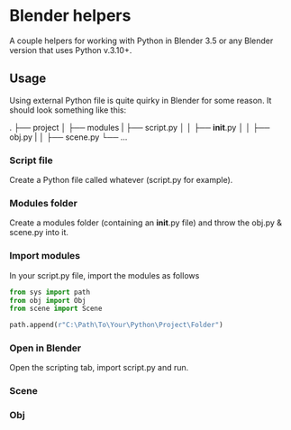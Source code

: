 # Blender helpers

A couple helpers for working with Python in Blender 3.5 or any Blender version that uses Python v.3.10+.

## Usage

Using external Python file is quite quirky in Blender for some reason. It should look something like this:

.
├── project
│ ├── modules
| ├── script.py
│ │ ├── **init**.py
│ │ ├── obj.py
| │ ├── scene.py
└── ...

### Script file

Create a Python file called whatever (script.py for example).

### Modules folder

Create a modules folder (containing an **init**.py file) and throw the obj.py & scene.py into it.

### Import modules

In your script.py file, import the modules as follows

```python
from sys import path
from obj import Obj
from scene import Scene

path.append(r"C:\Path\To\Your\Python\Project\Folder")
```

### Open in Blender

Open the scripting tab, import script.py and run.

### Scene

<insert more info here>

### Obj

<insert more info here>
